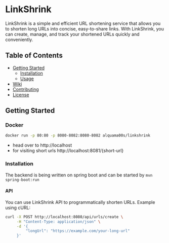 # LinkShrink

<!-- ![LinkShrink Logo](linkshrink-logo.png) -->

LinkShrink is a simple and efficient URL shortening service that allows you to shorten long URLs into concise, easy-to-share links. With LinkShrink, you can create, manage, and track your shortened URLs quickly and conveniently.

## Table of Contents

- [Getting Started](#getting-started)
  - [Installation](#installation)
  - [Usage](#usage)
- [Wiki](https://github.com/Alquama00s/link_shrink/wiki)
- [Contributing](https://github.com/Alquama00s/link_shrink/wiki/Roadmap)
- [License](./LICENSE)

## Getting Started
### Docker 
```bash
docker run -p 80:80 -p 8080-8082:8080-8082 alquama00s/linkshrink
```
- head over to http://localhost
- for visiting short urls http://localhost:8081/{short-url}
### Installation

[//]: # (LinkShrink can be used both through our web platform or via an API. To use the web platform, simply visit [linkshrink.com]&#40;https://www.linkshrink.com&#41; and follow the on-screen instructions to shorten your URLs.)

[//]: # ()
[//]: # (If you prefer to use our API, follow these steps:)

[//]: # ()
[//]: # (1. Sign up for a LinkShrink API account at [api.linkshrink.com]&#40;https://api.linkshrink.com/signup&#41;.)

[//]: # (2. Obtain your API key from your account dashboard.)

[//]: # (3. Use the API key to authenticate your requests when using LinkShrink API.)

The backend is being written on spring boot and can be started by ```mvn spring-boot:run```

[//]: # (#### Web Platform)

[//]: # ()
[//]: # (1. Visit [linkshrink.com]&#40;https://www.linkshrink.com&#41;.)

[//]: # (2. Create an account or log in.)

[//]: # (3. Enter the long URL you want to shorten in the provided field.)

[//]: # (4. Click the "Shorten" button.)

[//]: # (5. Your shortened URL will be generated and ready to use.)

#### API

You can use LinkShrink API to programmatically shorten URLs. Example using cURL:

```bash
curl -X POST http://localhost:8080/api/urls/create \
     -H "Content-Type: application/json" \
     -d '{
         "longUrl": "https://example.com/your-long-url"
     }'

```

<!-- # metrics
# http_server_requests_seconds_sum{job="redirectorms",uri="/{shortUrl}"}/http_server_requests_seconds_count{job="redirectorms",uri="/{shortUrl}"} -->
